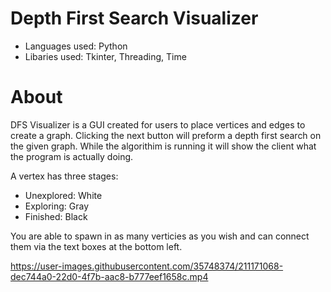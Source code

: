 # Depth First Search Visualizer
* Languages used: Python
* Libaries used: Tkinter, Threading, Time

# About

DFS Visualizer is a GUI created for users to place vertices and edges to create a graph. Clicking the next button will preform a depth first search on the given graph.
While the algorithim is running it will show the client what the program is actually doing.

A vertex has three stages:
* Unexplored: White
* Exploring: Gray
* Finished: Black

You are able to spawn in as many verticies as you wish and can connect them via the text boxes at the bottom left.


https://user-images.githubusercontent.com/35748374/211171068-dec744a0-22d0-4f7b-aac8-b777eef1658c.mp4



